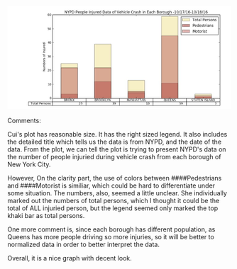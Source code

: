 
![image](cc5219_39_S_PLOT.jpg)

Comments:

Cui's plot has reasonable size. It has the right sized legend. It also includes the detailed title which tells us the data is from NYPD, and the date of the data. From the plot, we can tell the plot is trying to present NYPD's data on the number of people injuried during vehicle crash from each borough of New York City.

However, On the clarity part, the use of colors between ####Pedestrians and ####Motorist is similiar, which could be hard to differentiate under some situation. The numbers, also, seemed a little unclear. She individually marked out the numbers of total persons, which I thought it could be the total of ALL injuried person, but the legend seemed only marked the top khaki bar as total persons.

One more comment is, since each borough has different population, as Queens has more people driving so more injuries, so it will be better to normalized data in order to better interpret the data. 

Overall, it is a nice graph with decent look. 
